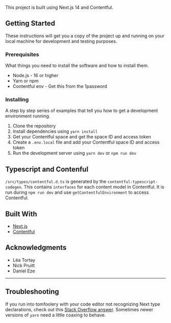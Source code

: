 This project is built using Next.js 14 and Contentful.

## Getting Started

These instructions will get you a copy of the project up and running on your local machine for development and testing purposes.

### Prerequisites

What things you need to install the software and how to install them.

- Node.js - 16 or higher
- Yarn or npm
- Contentful env - Get this from the 1password

### Installing

A step by step series of examples that tell you how to get a development environment running.

1. Clone the repository
2. Install dependencies using `yarn install`
3. Get your Contentful space and get the space ID and access token
4. Create a `.env.local` file and add your Contentful space ID and access token
5. Run the development server using `yarn dev` or `npm run dev`

## Typescript and Contenful

`/src/types/contentful.d.ts` is generated by the `contentful-typescript-codegen`. This contains `interfaces` for each content model in Contentful. It is run during `npm run dev` and use `getContentfulEnvironment` to access Contentful.

## Built With

- [Next.js](https://nextjs.org/)
- [Contentful](https://www.contentful.com/)

## Acknowledgments

- Léa Tortay
- Nick Pruitt
- Daniel Eze

---

## Troubleshooting

If you run into tomfoolery with your code editor not recognizing Next type declarations, check out this [Stack Overflow answer](https://stackoverflow.com/questions/69238794/cannot-find-module-next-or-its-corresponding-type-declarations). Sometimes newer versions of `yarn` need a little coaxing to behave.

